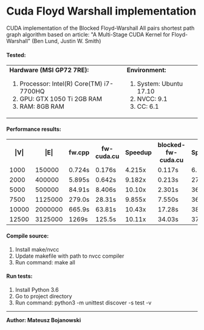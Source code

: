 Cuda Floyd Warshall implementation
===========================
CUDA implementation of the Blocked Floyd-Warshall All pairs shortest path graph algorithm
based on article:
"A Multi-Stage CUDA Kernel for Floyd-Warshall" (Ben Lund, Justin W. Smith)

#### Tested:
<table style="width:100%; border:0px" >
 <td>
  <b>Hardware (MSI GP72 7RE):</b>
  <ol>
   <li>Processor: Intel(R) Core(TM) i7-7700HQ</li>
   <li>GPU: GTX 1050 Ti 2GB RAM</li>
   <li>RAM: 8GB RAM</li>
  </ol> 
 </td>
 <td>
  <b>Environment:</b>
  <ol>
   <li>System: Ubuntu 17.10</li>
   <li>NVCC: 9.1</li>
   <li>CC: 6.1</li>
  </ol>
 </td>
</table>


#### Performance results:

<table>
 <tr>
   <th>|V|</th><th>|E|</th><th>fw.cpp</th><th> fw-cuda.cu </th><th>Speedup</th><th> blocked-fw-cuda.cu </th><th>Speedup</th>
 </tr>
 <tr>
  <td> 1000</td><td> 150000 </td><td> 0.724s</td><td> 0.176s </td><td> 4.215x</td></td><td> 0.117s</td><td> 6.188x</td>
 </tr>
 <tr>
   <td> 2000</td><td> 400000 </td><td> 5.895s</td><td> 0.642s </td><td> 9.182x</td></td><td> 0.213s</td><td> 27.67x</td>
 </tr>
 <tr>
   <td> 5000</td><td> 500000</td><td> 84.91s</td><td> 8.406s </td><td> 10.10x</td></td><td> 2.301s</td><td> 36.90x</td>
 </tr>
 <tr>
   <td> 7500</td><td> 1125000</td><td> 279.0s</td><td> 28.31s </td><td> 9.855x</td></td><td> 7.550s</td><td> 36.95x</td>
 </tr>
 <tr>
   <td> 10000</td><td> 2000000</td><td> 665.9s</td><td> 63.81s </td><td> 10.43x</td></td><td> 17.28s</td><td> 38.53x</td>
 </tr>
 <tr>
   <td> 12500</td><td> 3125000</td><td> 1269s</td><td> 125.5s</td><td> 10.11x</td></td><td> 34.03s</td><td> 37.27x</td>
 </tr>
</table>

#### Compile source:
<ol>
  <li>Install make/nvcc</li>
  <li>Update makefile with path to nvcc compiler</li>
  <li>Run command: make all</li>
</ol>

#### Run tests:
<ol>
  <li>Install Python 3.6</li>
  <li>Go to project directory</li>
  <li>Run command: python3 -m unittest discover -s test -v</li>
</ol>

<hr/>
<b>Author: Mateusz Bojanowski</b>
